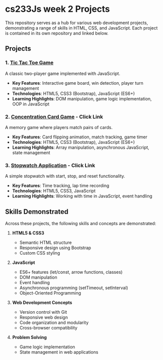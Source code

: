 # cs233Js week 2 Projects

This repository serves as a hub for various web development projects, demonstrating a range of skills in HTML, CSS, and JavaScript. Each project is contained in its own repository and linked below.

## Projects

### 1. [Tic Tac Toe Game](https://github.com/LCC-CIT-Programming-CS233JS/02-ttt-template-travisburns)
A classic two-player game implemented with JavaScript.
- **Key Features**: Interactive game board, win detection, player turn management
- **Technologies**: HTML5, CSS3 (Bootstrap), JavaScript (ES6+)
- **Learning Highlights**: DOM manipulation, game logic implementation, OOP in JavaScript

### 2. [Concentration Card Game](https://github.com/LCC-CIT-Programming-CS233JS/02-concentration-template-travisburns)   - Click Link
A memory game where players match pairs of cards.
- **Key Features**: Card flipping animation, match tracking, game timer
- **Technologies**: HTML5, CSS3 (Bootstrap), JavaScript (ES6+)
- **Learning Highlights**: Array manipulation, asynchronous JavaScript, state management

### 3. [Stopwatch Application](https://github.com/LCC-CIT-Programming-CS233JS/02-stopwatch-template-travisburns) - Click Link
A simple stopwatch with start, stop, and reset functionality.
- **Key Features**: Time tracking, lap time recording
- **Technologies**: HTML5, CSS3, JavaScript
- **Learning Highlights**: Working with time in JavaScript, event handling

## Skills Demonstrated

Across these projects, the following skills and concepts are demonstrated:

1. **HTML5 & CSS3**
   - Semantic HTML structure
   - Responsive design using Bootstrap
   - Custom CSS styling

2. **JavaScript**
   - ES6+ features (let/const, arrow functions, classes)
   - DOM manipulation
   - Event handling
   - Asynchronous programming (setTimeout, setInterval)
   - Object-Oriented Programming

3. **Web Development Concepts**
   - Version control with Git
   - Responsive web design
   - Code organization and modularity
   - Cross-browser compatibility

4. **Problem Solving**
   - Game logic implementation
   - State management in web applications
